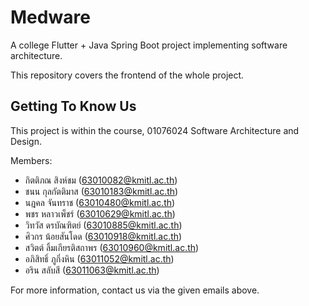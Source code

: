 # Medware

A college Flutter + Java Spring Boot project implementing software architecture.

This repository covers the frontend of the whole project.

## Getting To Know Us

This project is within the course, 01076024 Software Architecture and Design.

Members:

- กิตติภณ สิงห์ชม (63010082@kmitl.ac.th)
- ชนน กุลกัตติมาส (63010183@kmitl.ac.th)
- นฎคล จันทราช (63010480@kmitl.ac.th)
- พชร หลาวเพ็ชร์ (63010629@kmitl.ac.th)
- วิทวัส ดรบัณฑิตย์ (63010885@kmitl.ac.th)
- ศิวกร​ น้อยสันโดด (63010918@kmitl.ac.th)
- สวิตต์ ลิ้มเกียรติสถาพร (63010960@kmitl.ac.th)
- อภิสิทธิ์ ภูกิ่งหิน (63011052@kmitl.ac.th)
- อริน สลับสี (63011063@kmitl.ac.th)

For more information, contact us via the given emails above.
